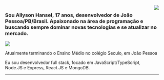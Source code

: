 <img align='right' src="https://github-readme-stats.vercel.app/api?username=Allyhgf&show_icons=true&title_color=783c00&text_color=af552e&icon_color=783c00&bg_color=f8efd4&cache_seconds=2300">

### Sou Allyson Hansel, 17 anos, desenvolvedor de João Pessoa/PB/Brasil. Apaixonado na área de programação e buscando sempre dominar novas tecnologias e se atualizar no mercado.

<img src="https://img.shields.io/static/v1?label=Overview&message=SEUNOME&color=f8efd4&style=for-the-badge&logo=GitHub">

<p>

Atualmente terminando o Ensino Médio no colégio Seculo, em João Pessoa<br/>

Eu sou desenvolvedor full stack, focado em JavaScript/TypeScript, Node.JS e Express, React.JS e MongoDB.


</p>
<hr>
